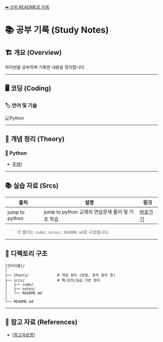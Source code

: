 [⬅️ 상위 README로 이동](../README.md)

# 📚 공부 기록 (Study Notes)

## 🏗 개요 (Overview)

파이썬을 공부하며 기록한 내용을 정리합니다.

---

## 🖥️ 코딩 (Coding)

### 🏷 언어 및 기술
<!-- https://simpleicons.org/ <= icon -->

![Python](https://img.shields.io/badge/python-3670A0?style=for-the-badge&logo=python&logoColor=ffdd54)

---

## 📖 개념 정리 (Theory)

### 🎨 Python

* [주제1](theory/주제1.md)

---

## 📚 실습 자료 (Srcs)

| 출처     | 설명               | 링크                   |
| ------ | ---------------- | -------------------- |
| jump to python | jump to python 교재의 연습문제 풀이 및 기초 학습 | [바로가기](./srcs/jump_to_python/) |

> 각 폴더는 `code/`, `notes/`, `README.md`로 구성됩니다.

---

## 📁 디렉토리 구조

```
[언어이름]/
│
├── theory/             # 개념 정리 (문법, 동작 원리 등)
├── srcs/               # 책/강의/실습 기반 정리
│   ├── code/
│   ├── notes/
│   └── README.md
│
└── README.md
```

---

## 📌 참고 자료 (References)

* [\[참고자료명\]](https://example.com)
